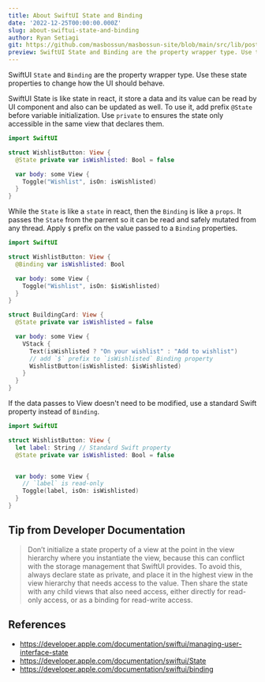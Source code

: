 ```yaml
---
title: About SwiftUI State and Binding
date: '2022-12-25T00:00:00.000Z'
slug: about-swiftui-state-and-binding
author: Ryan Setiagi
git: https://github.com/masbossun/masbossun-site/blob/main/src/lib/posts/about-swiftui-state-and-binding.md
preview: SwiftUI State and Binding are the property wrapper type. Use these state properties to change how the UI should behave.
---
```


SwiftUI `State` and `Binding` are the property wrapper type. Use these state properties to change how the UI should behave.

SwiftUI State is like state in react, it store a data and its value can be read by UI component and also can be updated as well. To use it, add prefix `@State` before variable initialization. Use `private` to ensures the state only accessible in the same view that declares them.

```swift
import SwiftUI

struct WishlistButton: View {
  @State private var isWishlisted: Bool = false

  var body: some View {
    Toggle("Wishlist", isOn: isWishlisted)
  }
}
```

While the `State` is like a `state` in react, then the `Binding` is like a `props`. It passes the `State` from the parrent so it can be read and safely mutated from any thread. Apply `$` prefix on the value passed to a `Binding` properties.

```swift
import SwiftUI

struct WishlistButton: View {
  @Binding var isWishlisted: Bool

  var body: some View {
    Toggle("Wishlist", isOn: $isWishlisted)
  }
}

struct BuildingCard: View {
  @State private var isWishlisted = false

  var body: some View {
    VStack {
      Text(isWishlisted ? "On your wishlist" : "Add to wishlist")
      // add `$` prefix to `isWishlisted` Binding property
      WishlistButton(isWishlisted: $isWishlisted)
    }
  }
}
```

If the data passes to View doesn't need to be modified, use a standard Swift property instead of `Binding`.

```swift
import SwiftUI

struct WishlistButton: View {
  let label: String // Standard Swift property
  @State private var isWishlisted: Bool = false


  var body: some View {
    // `label` is read-only
    Toggle(label, isOn: isWishlisted)
  }
}
```

## Tip from Developer Documentation

> Don’t initialize a state property of a view at the point in the view hierarchy where you instantiate the view, because this can conflict with the storage management that SwiftUI provides. To avoid this, always declare state as private, and place it in the highest view in the view hierarchy that needs access to the value. Then share the state with any child views that also need access, either directly for read-only access, or as a binding for read-write access.

## References

- https://developer.apple.com/documentation/swiftui/managing-user-interface-state
- https://developer.apple.com/documentation/swiftui/State
- https://developer.apple.com/documentation/swiftui/binding
